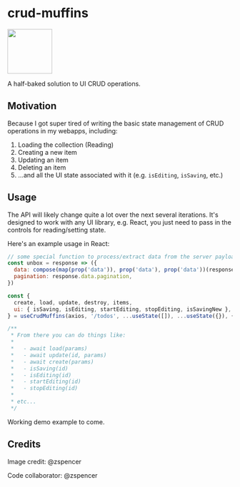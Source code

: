 # crud-muffins

<img src="https://i.imgur.com/MPbwMBs.jpg" width="100">

A half-baked solution to UI CRUD operations.

## Motivation

Because I got super tired of writing the basic state management of CRUD operations in my webapps, including:

1. Loading the collection (Reading)
1. Creating a new item
1. Updating an item
1. Deleting an item
1. ...and all the UI state associated with it (e.g. `isEditing`, `isSaving`, etc.)

## Usage

The API will likely change quite a lot over the next several iterations. It's designed to work with any UI library, e.g. React, you just need to pass in the controls for reading/setting state.

Here's an example usage in React:

```javascript
// some special function to process/extract data from the server payload
const unbox = response => ({
  data: compose(map(prop('data')), prop('data'), prop('data'))(response),
  pagination: response.data.pagination,
})

const {
  create, load, update, destroy, items,
  ui: { isSaving, isEditing, startEditing, stopEditing, isSavingNew },
} = useCrudMuffins(axios, '/todos', ...useState([]), ...useState({}), { loadPostProcessor: unbox })

/**
 * From there you can do things like:
 * 
 *   - await load(params)
 *   - await update(id, params)
 *   - await create(params)
 *   - isSaving(id)
 *   - isEditing(id)
 *   - startEditing(id)
 *   - stopEditing(id)
 * 
 * etc...
 */
```

Working demo example to come.

## Credits

Image credit: @zspencer

Code collaborator: @zspencer 
